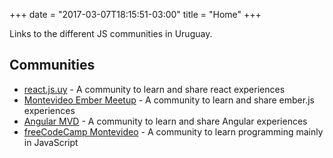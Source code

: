 +++
date = "2017-03-07T18:15:51-03:00"
title = "Home"
+++

Links to the different JS communities in Uruguay.

## Communities

*   [react.js.uy](https://reactjsuy.now.sh/) - A community to learn and share react experiences
*   [Montevideo Ember Meetup](http://ember.js.uy) - A community to learn and share ember.js experiences
*   [Angular MVD](https://www.meetup.com/Angular-MVD/) - A community to learn and share Angular experiences
*   [freeCodeCamp Montevideo](https://www.fccmontevideo.com) -  A community to learn programming mainly in JavaScript
